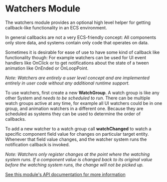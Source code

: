 # Watchers Module

The watchers module provides an optional high level helper for getting callback-like functionality in an ECS environment. 

In general callbacks are not a very ECS-friendly concept: All components only store data, and systems contain only code that operates on data.

Sometimes it is desirable for ease of use to have some kind of callback like functionality though: For example watchers can be used for UI event handlers like OnClick or to get notifications about the state of a tween animation like OnEnded or OnLoopPoint.

_Note: Watchers are entirely a user level concept and are implemented entirely in user code without any additional runtime support._

To use watchers, first create a new **WatchGroup**. A watch group is like any other System and _needs to be scheduled to run_. There can be multiple watch groups active at any time, for example all UI watchers could be in one group, and animation watchers in a different one. Because they are scheduled as systems they can be used to determine the order of callbacks. 

To add a new watcher to a watch group call **watchChanged** to watch a specific component field value for changes on particular target entity. Whenever that field value changes, and the watcher system runs the notification callback is invoked.

_Note: Watchers only register changes at the point where the watching system runs. If a component value is changed back to its original value before the watching system runs, the change will not be picked up._

[See this module's API documentation for more information](../api/Unity.Tiny.Watchers.html)
